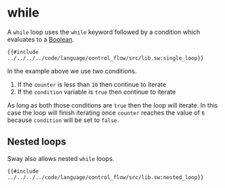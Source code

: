 # while

A `while` loop uses the `while` keyword followed by a condition which evaluates to a [Boolean](../../built-ins/boolean.md).

```sway
{{#include ../../../../code/language/control_flow/src/lib.sw:single_loop}}
```

In the example above we use two conditions.

1. If the `counter` is less than `10` then continue to iterate
2. If the `condition` variable is `true` then continue to iterate

As long as both those conditions are `true` then the loop will iterate. In this case the loop will finish iterating once `counter` reaches the value of `6` because `condition` will be set to `false`.

## Nested loops

Sway also allows nested `while` loops.

```sway
{{#include ../../../../code/language/control_flow/src/lib.sw:nested_loop}}
```
